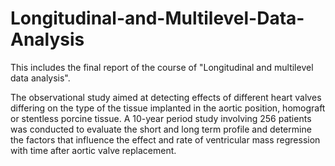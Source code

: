 # Longitudinal-and-Multilevel-Data-Analysis
This includes the final report of the course of "Longitudinal and multilevel data analysis".
 
The observational study aimed at detecting effects of different heart valves differing on the type of the tissue implanted in the aortic position, homograft or stentless porcine tissue. A 10-year period study involving 256 patients was conducted to evaluate the short and long term profile and determine the factors that influence the effect and rate of ventricular mass regression with time after aortic valve replacement.	
